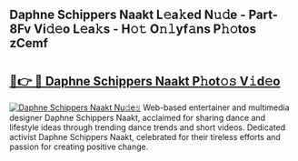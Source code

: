 ## Daphne Schippers Naakt L𝚎a𝚔ed N𝚞𝚍e - Part-8Fv Vi𝚍𝚎o L𝚎a𝚔s - H𝚘𝚝 O𝚗𝚕yf𝚊ns P𝚑𝚘tos zCemf

# <h2><a href="http://kf3e2v.oniu.top/?m=Daphne+Schippers+Naakt">🔗👉 🔴 Daphne Schippers Naakt P𝚑ot𝚘𝚜 V𝚒d𝚎o</a></h2>

[![Daphne Schippers Naakt Nu𝚍e𝚜](https://i.imgur.com/0qMVB7G.gif)](http://kf3e2v.oniu.top/?m=Daphne+Schippers+Naakt)
Web-based entertainer and multimedia designer Daphne Schippers Naakt, acclaimed for sharing dance and lifestyle ideas through trending dance trends and short videos. Dedicated activist Daphne Schippers Naakt, celebrated for their tireless efforts and passion for creating positive change.  
